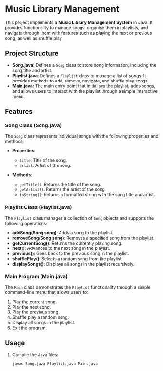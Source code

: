 # Music Library Management

This project implements a **Music Library Management System** in Java. It provides functionality to manage songs, organise them in playlists, and navigate through them with features such as playing the next or previous song, as well as shuffle play.

## Project Structure

- **Song.java**: Defines a `Song` class to store song information, including the song title and artist.
- **Playlist.java**: Defines a `Playlist` class to manage a list of songs. It provides methods to add, remove, navigate, and shuffle play songs.
- **Main.java**: The main entry point that initialises the playlist, adds songs, and allows users to interact with the playlist through a simple interactive menu.

## Features

### Song Class (Song.java)
The `Song` class represents individual songs with the following properties and methods:

- **Properties**:
  - `title`: Title of the song.
  - `artist`: Artist of the song.
  
- **Methods**:
  - `getTitle()`: Returns the title of the song.
  - `getArtist()`: Returns the artist of the song.
  - `toString()`: Returns a formatted string with the song title and artist.

### Playlist Class (Playlist.java)
The `Playlist` class manages a collection of `Song` objects and supports the following operations:

- **addSong(Song song)**: Adds a song to the playlist.
- **removeSong(Song song)**: Removes a specified song from the playlist.
- **getCurrentSong()**: Returns the currently playing song.
- **next()**: Advances to the next song in the playlist.
- **previous()**: Goes back to the previous song in the playlist.
- **shufflePlay()**: Selects a random song from the playlist.
- **displaySongs()**: Displays all songs in the playlist recursively.

### Main Program (Main.java)
The `Main` class demonstrates the `Playlist` functionality through a simple command-line menu that allows users to:

1. Play the current song.
2. Play the next song.
3. Play the previous song.
4. Shuffle play a random song.
5. Display all songs in the playlist.
6. Exit the program.

## Usage

1. Compile the Java files:

   ```sh
   javac Song.java Playlist.java Main.java
